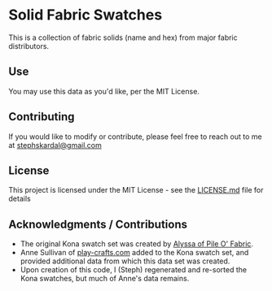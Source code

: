 # Solid Fabric Swatches

This is a collection of fabric solids (name and hex) from major fabric distributors.

## Use

You may use this data as you'd like, per the MIT License.

## Contributing

If you would like to modify or contribute, please feel free to reach out to me at [stephskardal@gmail.com](mailto:stephskardal@gmail.com)

## License

This project is licensed under the MIT License - see the [LICENSE.md](LICENSE.md) file for details

## Acknowledgments / Contributions

* The original Kona swatch set was created by [Alyssa of Pile O' Fabric](https://pileofabric.com/blogs/modern-quilting/15173769-kona-illustrator-swatches-install-tutorial).
* Anne Sullivan of [play-crafts.com](http://www.play-crafts.com/blog/tools/) added to the Kona swatch set, and provided additional data from which this data set was created.
* Upon creation of this code, I (Steph) regenerated and re-sorted the Kona swatches, but much of Anne's data remains.
